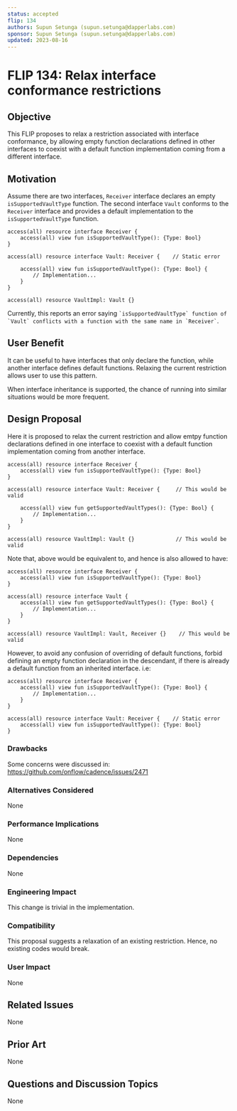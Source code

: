 ```yaml
---
status: accepted
flip: 134
authors: Supun Setunga (supun.setunga@dapperlabs.com)
sponsor: Supun Setunga (supun.setunga@dapperlabs.com)
updated: 2023-08-16
---
```


# FLIP 134: Relax interface conformance restrictions

## Objective

This FLIP proposes to relax a restriction associated with interface conformance,
by allowing empty function declarations defined in other interfaces to coexist with a default function implementation
coming from a different interface.

## Motivation

Assume there are two interfaces, `Receiver` interface declares an empty `isSupportedVaultType` function.
The  second interface `Vault` conforms to the `Receiver` interface and provides a default implementation
to the `isSupportedVaultType` function.

```cadence
access(all) resource interface Receiver {
    access(all) view fun isSupportedVaultType(): {Type: Bool}
}

access(all) resource interface Vault: Receiver {    // Static error

    access(all) view fun isSupportedVaultType(): {Type: Bool} {
        // Implementation...
    }
}

access(all) resource VaultImpl: Vault {}
```

Currently, this reports an error saying `` `isSupportedVaultType` function of `Vault` conflicts with a function with the same name in `Receiver` ``.

## User Benefit

It can be useful to have interfaces that only declare the function, while another interface defines default functions.
Relaxing the current restriction allows user to use this pattern.

When interface inheritance is supported, the chance of running into similar situations would be more frequent.

## Design Proposal

Here it is proposed to relax the current restriction and allow emtpy function declarations defined in one interface to
coexist with a default function implementation coming from another interface.

```cadence
access(all) resource interface Receiver {
    access(all) view fun isSupportedVaultType(): {Type: Bool}
}

access(all) resource interface Vault: Receiver {     // This would be valid

    access(all) view fun getSupportedVaultTypes(): {Type: Bool} {
        // Implementation...
    }
}

access(all) resource VaultImpl: Vault {}             // This would be valid
```

Note that, above would be equivalent to, and hence is also allowed to have:

```cadence
access(all) resource interface Receiver {
    access(all) view fun isSupportedVaultType(): {Type: Bool}
}

access(all) resource interface Vault {
    access(all) view fun getSupportedVaultTypes(): {Type: Bool} {
        // Implementation...
    }
}

access(all) resource VaultImpl: Vault, Receiver {}    // This would be valid
```

However, to avoid any confusion of overriding of default functions, forbid defining an empty function declaration in the
descendant, if there is already a default function from an inherited interface. i.e:

```cadence
access(all) resource interface Receiver {
    access(all) view fun isSupportedVaultType(): {Type: Bool} {
        // Implementation...
    }
}

access(all) resource interface Vault: Receiver {    // Static error
    access(all) view fun isSupportedVaultType(): {Type: Bool}
}
```

### Drawbacks

Some concerns were discussed in: https://github.com/onflow/cadence/issues/2471

### Alternatives Considered

None

### Performance Implications

None

### Dependencies

None

### Engineering Impact

This change is trivial in the implementation.

### Compatibility

This proposal suggests a relaxation of an existing restriction. Hence, no existing codes would break.

### User Impact

None

## Related Issues

None

## Prior Art

None

## Questions and Discussion Topics

None

